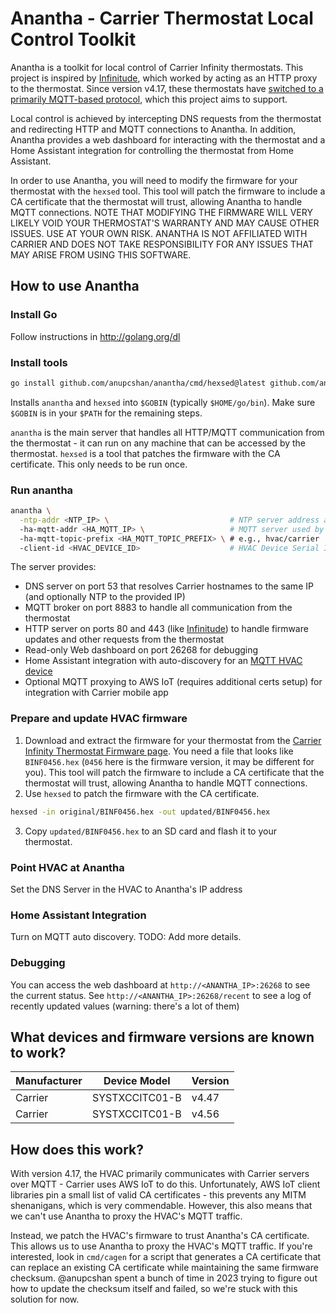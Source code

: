 # Anantha - Carrier Thermostat Local Control Toolkit

Anantha is a toolkit for local control of Carrier Infinity thermostats. This project is inspired by [Infinitude](https://github.com/nebulous/infinitude), which worked by acting as an HTTP proxy to the thermostat. Since version v4.17, these thermostats have [switched to a primarily MQTT-based protocol](https://github.com/nebulous/infinitude/issues/148), which this project aims to support.

Local control is achieved by intercepting DNS requests from the thermostat and redirecting HTTP and MQTT connections to Anantha. In addition, Anantha provides a web dashboard for interacting with the thermostat and a Home Assistant integration for controlling the thermostat from Home Assistant.

In order to use Anantha, you will need to modify the firmware for your thermostat with the `hexsed` tool. This tool will patch the firmware to include a CA certificate that the thermostat will trust, allowing Anantha to handle MQTT connections. NOTE THAT MODIFYING THE FIRMWARE WILL VERY LIKELY VOID YOUR THERMOSTAT'S WARRANTY AND MAY CAUSE OTHER ISSUES. USE AT YOUR OWN RISK. ANANTHA IS NOT AFFILIATED WITH CARRIER AND DOES NOT TAKE RESPONSIBILITY FOR ANY ISSUES THAT MAY ARISE FROM USING THIS SOFTWARE.

## How to use Anantha

### Install Go
Follow instructions in http://golang.org/dl

### Install tools

```bash
go install github.com/anupcshan/anantha/cmd/hexsed@latest github.com/anupcshan/anantha/cmd/anantha@latest
```

Installs `anantha` and `hexsed` into `$GOBIN` (typically `$HOME/go/bin`). Make sure `$GOBIN` is in your `$PATH` for the remaining steps.

`anantha` is the main server that handles all HTTP/MQTT communication from the thermostat - it can run on any machine that can be accessed by the thermostat.
`hexsed` is a tool that patches the firmware with the CA certificate. This only needs to be run once.

### Run anantha

```bash
anantha \
  -ntp-addr <NTP_IP> \                           # NTP server address accessible by the thermostat (e.g., 192.168.86.1)
  -ha-mqtt-addr <HA_MQTT_IP> \                   # MQTT server used by Home Assistant accessible from Anantha (e.g., 192.168.1.100)
  -ha-mqtt-topic-prefix <HA_MQTT_TOPIC_PREFIX> \ # e.g., hvac/carrier
  -client-id <HVAC_DEVICE_ID>                    # HVAC Device Serial ID (e.g., 4123X123456)
```

The server provides:
- DNS server on port 53 that resolves Carrier hostnames to the same IP (and optionally NTP to the provided IP)
- MQTT broker on port 8883 to handle all communication from the thermostat
- HTTP server on ports 80 and 443 (like [Infinitude](https://github.com/nebulous/infinitude)) to handle firmware updates and other requests from the thermostat
- Read-only Web dashboard on port 26268 for debugging
- Home Assistant integration with auto-discovery for an [MQTT HVAC device](https://www.home-assistant.io/integrations/climate.mqtt/)
- Optional MQTT proxying to AWS IoT (requires additional certs setup) for integration with Carrier mobile app

### Prepare and update HVAC firmware
1. Download and extract the firmware for your thermostat from the [Carrier Infinity Thermostat Firmware page](https://www.myinfinitytouch.carrier.com/Infinity/Downloads). You need a file that looks like `BINF0456.hex` (`0456` here is the firmware version, it may be different for you). This tool will patch the firmware to include a CA certificate that the thermostat will trust, allowing Anantha to handle MQTT connections.
2. Use `hexsed` to patch the firmware with the CA certificate.
```bash
hexsed -in original/BINF0456.hex -out updated/BINF0456.hex
```
3. Copy `updated/BINF0456.hex` to an SD card and flash it to your thermostat.

### Point HVAC at Anantha
Set the DNS Server in the HVAC to Anantha's IP address

### Home Assistant Integration
Turn on MQTT auto discovery.
TODO: Add more details.

### Debugging
You can access the web dashboard at `http://<ANANTHA_IP>:26268` to see the current status. See `http://<ANANTHA_IP>:26268/recent` to see a log of recently updated values (warning: there's a lot of them)

## What devices and firmware versions are known to work?

| Manufacturer | Device Model | Version|
|---|---|---|
| Carrier | SYSTXCCITC01-B | v4.47 |
| Carrier | SYSTXCCITC01-B | v4.56 |


## How does this work?

With version 4.17, the HVAC primarily communicates with Carrier servers over MQTT - Carrier uses AWS IoT to do this. Unfortunately, AWS IoT client libraries pin a small list of valid CA certificates - this prevents any MITM shenanigans, which is very commendable. However, this also means that we can't use Anantha to proxy the HVAC's MQTT traffic.

Instead, we patch the HVAC's firmware to trust Anantha's CA certificate. This allows us to use Anantha to proxy the HVAC's MQTT traffic. If you're interested, look in `cmd/cagen` for a script that generates a CA certificate that can replace an existing CA certificate while maintaining the same firmware checksum. @anupcshan spent a bunch of time in 2023 trying to figure out how to update the checksum itself and failed, so we're stuck with this solution for now.